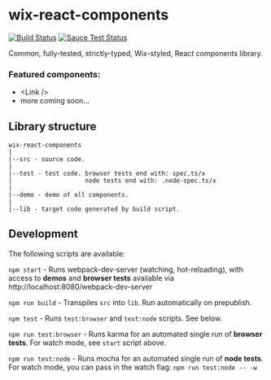 # wix-react-components
[![Build Status](https://travis-ci.org/wix/wix-react-components.svg?branch=master)](https://travis-ci.org/wix/wix-react-components)
[![Sauce Test Status](https://saucelabs.com/browser-matrix/YOUR_SAUCE_USERNAME.svg)](https://saucelabs.com/u/YOUR_SAUCE_USERNAME)

Common, fully-tested, strictly-typed, Wix-styled, React components library.

### Featured components:
- &lt;Link /&gt;
- more coming soon...

## Library structure
```
wix-react-components
|
|--src - source code.
|
|--test - test code. browser tests end with: spec.ts/x
|                    node tests end with: .node-spec.ts/x
|
|--demo - demo of all components.
|
|--lib - target code generated by build script.
```

## Development

The following scripts are available:

`npm start` -
Runs webpack-dev-server (watching, hot-reloading), with access to **demos** and **browser tests** available via http://localhost:8080/webpack-dev-server

`npm run build` -
Transpiles `src` into `lib`. Run automatically on prepublish.

`npm test` -
Runs `test:browser` and `test:node` scripts. See below.

`npm run test:browser` -
Runs karma for an automated single run of **browser tests**. For watch mode, see `start` script above.

`npm run test:node` -
Runs mocha for an automated single run of **node tests**.
For watch mode, you can pass in the watch flag: `npm run test:node -- -w`
